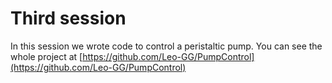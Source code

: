 # Third session

In this session we wrote code to control a peristaltic pump. You can see the whole project at [https://github.com/Leo-GG/PumpControl](https://github.com/Leo-GG/PumpControl)
